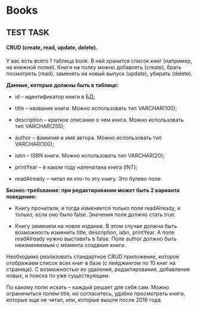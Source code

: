 # Books

## TEST TASK

#### CRUD (create, read, update, delete).
У вас есть всего 1 таблица book. В ней хранится список книг (например, на книжной
полке). Книги на полку можно добавлять (create), брать посмотреть (read), заменять на новый
выпуск (update), убирать (delete).

**Данные, которые должны быть в таблице:**

* id – идентификатор книги в БД;

* title – название книги. Можно использовать тип VARCHAR(100);

* description – краткое описание о чем книга. Можно использовать тип
VARCHAR(255);

* author – фамилия и имя автора. Можно использовать тип VARCHAR(100);

* isbn – ISBN книги. Можно использовать тип VARCHAR(20);

* printYear – в каком году напечатана книга (INT);

* readAlready – читал ли кто-то эту книгу. Это булево поле.


**Бизнес-требование: при редактировании может быть 2 варианта поведение:**

* Книгу прочитали, и тогда изменяется только поле readAlready, и только, если оно
было false. Значения поля должно стать true.

* Книгу заменили на новое издание. В этом случае должна быть возможность
изменить title, description, isbn, printYear. А поле readAlready нужно выставить в
false. Поле author должно быть неизменяемым с момента создания книги.

Необходимо реализовать стандартное CRUD приложение, которое отображаем список
всех книг в базе (с пейджингом по 10 книг на странице). С возможностью их удаления,
редактирования, добавления новых, и поиска по уже существующим.

По какому полю искать – каждый решает для себя сам. Можно ограничиться полем title,
но согласитесь, удобно просмотреть книги, которые еще не читал, или, которые вышли после
2016 года.
